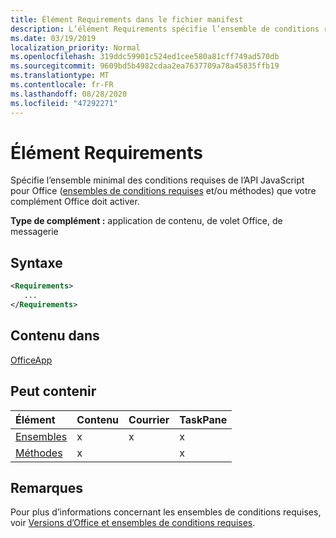 ```yaml
---
title: Élément Requirements dans le fichier manifest
description: L’élément Requirements spécifie l’ensemble de conditions requises minimum et les méthodes nécessaires à l’activation de votre complément Office.
ms.date: 03/19/2019
localization_priority: Normal
ms.openlocfilehash: 319ddc59901c524ed1cee580a81cff749ad570db
ms.sourcegitcommit: 9609bd5b4982cdaa2ea7637709a78a45835ffb19
ms.translationtype: MT
ms.contentlocale: fr-FR
ms.lasthandoff: 08/28/2020
ms.locfileid: "47292271"
---
```

# <a name="requirements-element"></a>Élément Requirements

Spécifie l’ensemble minimal des conditions requises de l’API JavaScript pour Office ([ensembles de conditions requises](../../develop/office-versions-and-requirement-sets.md#specify-office-applications-and-requirement-sets) et/ou méthodes) que votre complément Office doit activer.

**Type de complément :** application de contenu, de volet Office, de messagerie

## <a name="syntax"></a>Syntaxe

```XML
<Requirements>
   ...
</Requirements>
```

## <a name="contained-in"></a>Contenu dans

[OfficeApp](officeapp.md)

## <a name="can-contain"></a>Peut contenir

|Élément|Contenu|Courrier|TaskPane|
|:-----|:-----|:-----|:-----|
|[Ensembles](sets.md)|x|x|x|
|[Méthodes](methods.md)|x||x|

## <a name="remarks"></a>Remarques

Pour plus d’informations concernant les ensembles de conditions requises, voir [Versions d’Office et ensembles de conditions requises](../../develop/office-versions-and-requirement-sets.md).
